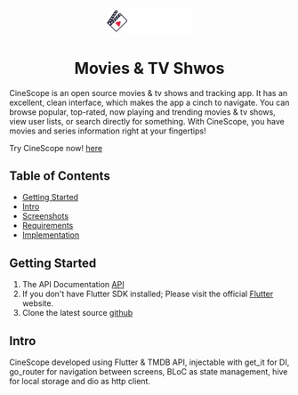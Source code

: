 <p align="center"><a href="https://github.com/MohanedZekry/CineScope"><img src="./images/CineScope_white.png" width="30%"/></a>
<p align="center">
  <h1 align="center">Movies & TV Shwos</h1>

  <p align="left">
    CineScope is an open source movies & tv shows and tracking app. It has an excellent, clean interface, which makes the app a cinch to navigate. You can browse popular, top-rated, now playing and trending movies & tv shows, view user lists, or search directly for something.
  With CineScope, you have movies and series information right at your fingertips!
  </p>
  <p align="left">
  Try CineScope now! <a href="https://github.com/MohanedZekry/CineScope">here</a>
  </p>
</p>

## Table of Contents
- [Getting Started](#getting-started)
- [Intro](#intro)
- [Screenshots](#screenshots)
- [Requirements](#requirements)
- [Implementation](#implementation)

## Getting Started
1. The API Documentation [API](https://documenter.getpostman.com/view/10148579/2s93RZMpuo#auth-info-7440ff9d-9786-4db4-a09f-eb1b3729c34c)
2. If you don't have Flutter SDK installed; Please visit the official [Flutter](https://docs.flutter.dev/get-started/install) website.
3. Clone the latest source [github](https://github.com/MohanedZekry/CineScope.git)

## Intro
CineScope developed using Flutter & TMDB API, injectable with get_it for DI, go_router for navigation between screens, BLoC as state management, hive for local storage and dio as http client.

